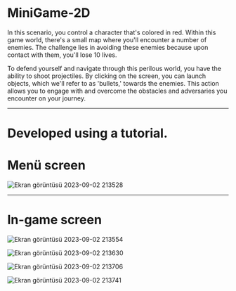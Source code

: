 # MiniGame-2D

 In this scenario, you control a character that's colored in red. Within this game world, there's a small map where you'll encounter a number of enemies. The challenge lies in avoiding these enemies because upon contact with them, you'll lose 10 lives.

To defend yourself and navigate through this perilous world, you have the ability to shoot projectiles. By clicking on the screen, you can launch objects, which we'll refer to as 'bullets,' towards the enemies. This action allows you to engage with and overcome the obstacles and adversaries you encounter on your journey.

----

# Developed using a tutorial.


# Menü screen

![Ekran görüntüsü 2023-09-02 213528](https://github.com/Mehmet-m/MiniGame-2D/assets/77440482/be36c293-612c-4e1c-9163-0e175f226cf2)

----

# In-game screen

![Ekran görüntüsü 2023-09-02 213554](https://github.com/Mehmet-m/MiniGame-2D/assets/77440482/7c6788c8-7798-4b27-a0cf-68b54199c565)

![Ekran görüntüsü 2023-09-02 213630](https://github.com/Mehmet-m/MiniGame-2D/assets/77440482/56fb75c3-75f1-470e-a84c-c67401196145)

![Ekran görüntüsü 2023-09-02 213706](https://github.com/Mehmet-m/MiniGame-2D/assets/77440482/6b1c0e3b-376a-4f50-8908-c3c904d904c7)

![Ekran görüntüsü 2023-09-02 213741](https://github.com/Mehmet-m/MiniGame-2D/assets/77440482/5fa405e3-108b-48a0-99b6-cca9bb7f5f4b)


